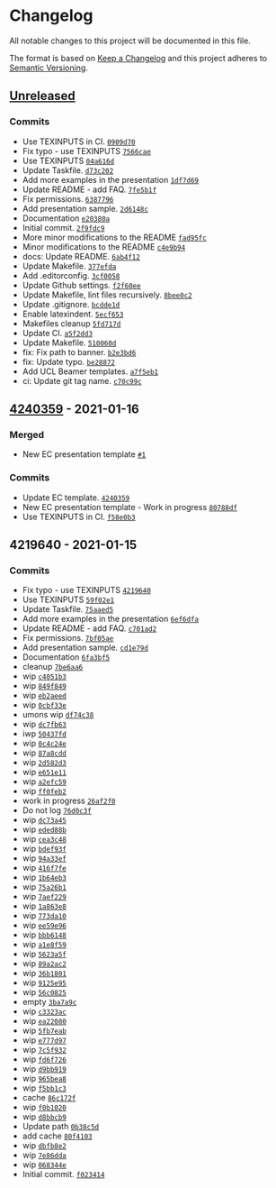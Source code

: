 # Changelog

All notable changes to this project will be documented in this file.

The format is based on [Keep a Changelog](https://keepachangelog.com/en/1.0.0/)
and this project adheres to [Semantic Versioning](https://semver.org/spec/v2.0.0.html).

## [Unreleased](https://github.com/loophp/DockLatex/compare/4240359...HEAD)

### Commits

- Use TEXINPUTS in CI. [`0909d70`](https://github.com/loophp/DockLatex/commit/0909d7079c4eafce5823c89e1af4dd3009662e43)
- Fix typo - use TEXINPUTS [`7566cae`](https://github.com/loophp/DockLatex/commit/7566cae220b4b67898922d50ca3178663385eb08)
- Use TEXINPUTS [`04a616d`](https://github.com/loophp/DockLatex/commit/04a616d28cd7a297ceff6c2ac7bba4dcaae5e6e7)
- Update Taskfile. [`d73c202`](https://github.com/loophp/DockLatex/commit/d73c202353603690a55fadf267c86d1d7c10f099)
- Add more examples in the presentation [`1df7d69`](https://github.com/loophp/DockLatex/commit/1df7d695afb03637614d01c73346a06be778e515)
- Update README - add FAQ. [`7fe5b1f`](https://github.com/loophp/DockLatex/commit/7fe5b1f4c43132abcd7c7c619ff65ff9c0b3c169)
- Fix permissions. [`6387796`](https://github.com/loophp/DockLatex/commit/6387796c336feb212d802681ed8464b11df9fb64)
- Add presentation sample. [`2d6148c`](https://github.com/loophp/DockLatex/commit/2d6148caa4ace686610b728997372ff123bc6ebb)
- Documentation [`e20380a`](https://github.com/loophp/DockLatex/commit/e20380a03f0296f0032eb864b9f74bc7c06b4857)
- Initial commit. [`2f9fdc9`](https://github.com/loophp/DockLatex/commit/2f9fdc929394e43b956c473102825821d53496e8)
- More minor modifications to the README [`fad95fc`](https://github.com/loophp/DockLatex/commit/fad95fc8a14128396ebf6274fd545785d02e1be4)
- Minor modifications to the README [`c4e9b94`](https://github.com/loophp/DockLatex/commit/c4e9b94a56477207d7b28a8cf52c339894b1c1ff)
- docs: Update README. [`6ab4f12`](https://github.com/loophp/DockLatex/commit/6ab4f12d4f8eab0998acb7a61f2bc466da924c25)
- Update Makefile. [`377efda`](https://github.com/loophp/DockLatex/commit/377efda249ea54ea15b50248a4f5e6c87816895e)
- Add .editorconfig. [`3cf0058`](https://github.com/loophp/DockLatex/commit/3cf0058763649ebeb0746596017f01aabcf0321f)
- Update Github settings. [`f2f60ee`](https://github.com/loophp/DockLatex/commit/f2f60eef6fef821bd35f52b13dbbff8f11475dbc)
- Update Makefile, lint files recursively. [`8bee0c2`](https://github.com/loophp/DockLatex/commit/8bee0c22c6387d9762a501d9f2f48d0b943f1673)
- Update .gitignore. [`bcdde1d`](https://github.com/loophp/DockLatex/commit/bcdde1da1b0a4fec3718bef8a76ec711570d82dd)
- Enable latexindent. [`5ecf653`](https://github.com/loophp/DockLatex/commit/5ecf6539da3a579df9fcf8ddcf679daaf605b051)
- Makefiles cleanup [`5fd717d`](https://github.com/loophp/DockLatex/commit/5fd717d05138165030e8efc8b5d90f751c6e8d0f)
- Update CI. [`a5f2dd3`](https://github.com/loophp/DockLatex/commit/a5f2dd3ccd929f5c197d3914bcea0ed582f24fc1)
- Update Makefile. [`510060d`](https://github.com/loophp/DockLatex/commit/510060dcbb89e4544d7882f5c958ee51e3bef712)
- fix: Fix path to banner. [`b2e3bd6`](https://github.com/loophp/DockLatex/commit/b2e3bd6c650225e8b699f94ecb1d338df9ff3a73)
- fix: Update typo. [`be28872`](https://github.com/loophp/DockLatex/commit/be288729026a2c9bb63564e70ef7cbe43a09459f)
- Add UCL Beamer templates. [`a7f5eb1`](https://github.com/loophp/DockLatex/commit/a7f5eb1727bf4e6402836f12963d37b5e2ff8ab6)
- ci: Update git tag name. [`c70c99c`](https://github.com/loophp/DockLatex/commit/c70c99c75234ed1601347b60eb3406da544936a8)

## [4240359](https://github.com/loophp/DockLatex/compare/4219640...4240359) - 2021-01-16

### Merged

- New EC presentation template [`#1`](https://github.com/loophp/DockLatex/pull/1)

### Commits

- Update EC template. [`4240359`](https://github.com/loophp/DockLatex/commit/4240359c7459b25ae0c57c34a31038af95d1c429)
- New EC presentation template - Work in progress [`80788df`](https://github.com/loophp/DockLatex/commit/80788df0f21c4872fcc4963e20f63f3b73bd4587)
- Use TEXINPUTS in CI. [`f58e0b3`](https://github.com/loophp/DockLatex/commit/f58e0b3a459ed61192772e091ae399e514e19279)

## 4219640 - 2021-01-15

### Commits

- Fix typo - use TEXINPUTS [`4219640`](https://github.com/loophp/DockLatex/commit/4219640df7d0fcad9c9509355a4f8f5c6222f56c)
- Use TEXINPUTS [`59f02e1`](https://github.com/loophp/DockLatex/commit/59f02e133e189102c15375bbeb920d5e3cb0728e)
- Update Taskfile. [`75aaed5`](https://github.com/loophp/DockLatex/commit/75aaed55afc70a46fa8fa44bdf6dee64185d50e1)
- Add more examples in the presentation [`6ef6dfa`](https://github.com/loophp/DockLatex/commit/6ef6dfa9c50eb8decd03b19984a27637093cc3b8)
- Update README - add FAQ. [`c701ad2`](https://github.com/loophp/DockLatex/commit/c701ad2a249a716f73a3a8f72140b59ee45a847d)
- Fix permissions. [`7bf05ae`](https://github.com/loophp/DockLatex/commit/7bf05ae1dbb1a77b85eedf9f08be2a53ae78c366)
- Add presentation sample. [`cd1e79d`](https://github.com/loophp/DockLatex/commit/cd1e79de5e845ce251e03bc9a220f33f6fbd38d0)
- Documentation [`6fa3bf5`](https://github.com/loophp/DockLatex/commit/6fa3bf5c848b56b01efcda8f4f7fe778bb080ed8)
- cleanup [`7be6aa6`](https://github.com/loophp/DockLatex/commit/7be6aa6cce8547f6d622ac3dfaf0a7fea3edc066)
- wip [`c4051b3`](https://github.com/loophp/DockLatex/commit/c4051b3a9225b1ed2033dd9f94018374ddea9a85)
- wip [`849f849`](https://github.com/loophp/DockLatex/commit/849f8491ea7293a82beab6f0842e6191d7efecf3)
- wip [`eb2aeed`](https://github.com/loophp/DockLatex/commit/eb2aeedee4a6cc2b0e43453c19f1f26f466f6f97)
- wip [`0cbf33e`](https://github.com/loophp/DockLatex/commit/0cbf33e4e64a7dc3e6c79cbee682c9dabb9ee2fc)
- umons wip [`df74c38`](https://github.com/loophp/DockLatex/commit/df74c38102e82db23f1e984ba2daccf24ef071a0)
- wip [`dc7fb63`](https://github.com/loophp/DockLatex/commit/dc7fb63e3fa65caa80ee89e605db3e114ec4ad7e)
- iwp [`50437fd`](https://github.com/loophp/DockLatex/commit/50437fdf04dc5534f762e53d48f7a2fbdf58ef94)
- wip [`0c4c24e`](https://github.com/loophp/DockLatex/commit/0c4c24ece65b3435642f84496bee58e95e479ef9)
- wip [`87a8cdd`](https://github.com/loophp/DockLatex/commit/87a8cdd1e4164ece5a52f00d186e906102de4e94)
- wip [`2d582d3`](https://github.com/loophp/DockLatex/commit/2d582d372394d2dfec236b00c75e5271a6f5afd3)
- wip [`e651e11`](https://github.com/loophp/DockLatex/commit/e651e118a41a17b534cbcd08aafa35808c054694)
- wip [`a2efc59`](https://github.com/loophp/DockLatex/commit/a2efc5968ec85366bba9dfef959d6d6cb941328d)
- wip [`ff0feb2`](https://github.com/loophp/DockLatex/commit/ff0feb27ea85c20839105d16b7375fcb214447c1)
- work in progress [`26af2f0`](https://github.com/loophp/DockLatex/commit/26af2f0f3204ca658855180206147bff6c30cad3)
- Do not log [`76d0c3f`](https://github.com/loophp/DockLatex/commit/76d0c3fe5df533944fc3a00d4d5478d1b623f159)
- wip [`dc73a45`](https://github.com/loophp/DockLatex/commit/dc73a459540617310be2c0502b58bc7a6092725e)
- wip [`eded88b`](https://github.com/loophp/DockLatex/commit/eded88b3fd2997500bdb706233b63167a00af3f8)
- wip [`cea3c48`](https://github.com/loophp/DockLatex/commit/cea3c487295dfa0ddcaf802adda6325e048b8e55)
- wip [`bdef93f`](https://github.com/loophp/DockLatex/commit/bdef93f4be95f14ec5cc91d1252eb2de3c007967)
- wip [`94a33ef`](https://github.com/loophp/DockLatex/commit/94a33effe40ef0ed7527dc84016900c3176bf753)
- wip [`416f7fe`](https://github.com/loophp/DockLatex/commit/416f7fea81412734a0c10ca64ccd229d3668e873)
- wip [`1b64eb3`](https://github.com/loophp/DockLatex/commit/1b64eb32f35dd943993cc08f02c836d406d63703)
- wip [`75a26b1`](https://github.com/loophp/DockLatex/commit/75a26b1c3d4b20f0295ea45501131119f03df354)
- wip [`7aef229`](https://github.com/loophp/DockLatex/commit/7aef2298fab340228fe2b0d992205a2f66a4a627)
- wip [`1a863e8`](https://github.com/loophp/DockLatex/commit/1a863e89e4dd0320e4533df67144c59b0b486fcd)
- wip [`773da10`](https://github.com/loophp/DockLatex/commit/773da107ce315be0de926d01e09c2d05874a8dc3)
- wip [`ee59e96`](https://github.com/loophp/DockLatex/commit/ee59e96ecaa82c6551304c970d677f96e784c8b0)
- wip [`bbb6148`](https://github.com/loophp/DockLatex/commit/bbb6148ca87a9c082e2937242c4c86f016aa37ef)
- wip [`a1e8f59`](https://github.com/loophp/DockLatex/commit/a1e8f59f6b1193d0af40234aad08cb07baa1deef)
- wip [`5623a5f`](https://github.com/loophp/DockLatex/commit/5623a5faa58ddc52ea900d663f82fcb391e9aaac)
- wip [`89a2ac2`](https://github.com/loophp/DockLatex/commit/89a2ac2b280cba9a51d0ce267188f26c05c5c067)
- wip [`36b1801`](https://github.com/loophp/DockLatex/commit/36b1801c1ca74a6a7ddbc6c9be67dd8ff7af0274)
- wip [`9125e95`](https://github.com/loophp/DockLatex/commit/9125e954a88c4d8e59d9bcae70154668b94d0987)
- wip [`56c0825`](https://github.com/loophp/DockLatex/commit/56c08250e0a75219a3d58da46410b7b831798413)
- empty [`3ba7a9c`](https://github.com/loophp/DockLatex/commit/3ba7a9cc0f5918dcdca1b0ec687de567753f5ccf)
- wip [`c3323ac`](https://github.com/loophp/DockLatex/commit/c3323ac16839b01edd2a922707448d045b7ec0a7)
- wip [`ea22080`](https://github.com/loophp/DockLatex/commit/ea22080a70c29d10f94c81e8cf0bf1304ab08483)
- wip [`5fb7eab`](https://github.com/loophp/DockLatex/commit/5fb7eab3c0adbc6a7389c1db782e9946bb7bc8b2)
- wip [`e777d97`](https://github.com/loophp/DockLatex/commit/e777d9713878272596d5d8015a8a417f84fa0603)
- wip [`7c5f932`](https://github.com/loophp/DockLatex/commit/7c5f932f0b3b12e58c53cfddf17c99f4d0215f99)
- wip [`fd6f726`](https://github.com/loophp/DockLatex/commit/fd6f7265bea676ff9aac1125c06450aea1eb8bf8)
- wip [`d9bb919`](https://github.com/loophp/DockLatex/commit/d9bb919ce36ac00b19f7d05cc62da7e89fd111a8)
- wip [`965bea8`](https://github.com/loophp/DockLatex/commit/965bea8e367c86f8825cd0d50109824e07025dc3)
- wip [`f5bb1c3`](https://github.com/loophp/DockLatex/commit/f5bb1c3f006e28435e32dd2108f8680f0a661081)
- cache [`86c172f`](https://github.com/loophp/DockLatex/commit/86c172fcf81c3eb9cbe76a308e49fb3bf993a119)
- wip [`f0b1020`](https://github.com/loophp/DockLatex/commit/f0b10202c9435d3e8700d9ce501c080db5636c24)
- wip [`d8bbcb9`](https://github.com/loophp/DockLatex/commit/d8bbcb97bb5b22ed952819a82024c497f036e908)
- Update path [`0b38c5d`](https://github.com/loophp/DockLatex/commit/0b38c5d37d80cc9660852dbf3bd0b54b149bf8f9)
- add cache [`80f4103`](https://github.com/loophp/DockLatex/commit/80f4103643706d97b55ff9182817564430cc9ebf)
- wip [`dbfb8e2`](https://github.com/loophp/DockLatex/commit/dbfb8e21a9c05aaf842896c7814e2aea44ef4875)
- wip [`7e86dda`](https://github.com/loophp/DockLatex/commit/7e86ddaf7c92e4e91c4dc1e55181dac43d623fc8)
- wip [`068344e`](https://github.com/loophp/DockLatex/commit/068344e184ecde2f33ca2af0d909788d3abe73e2)
- Initial commit. [`f023414`](https://github.com/loophp/DockLatex/commit/f023414d6500498f0d237c2f55419204219b68f6)
